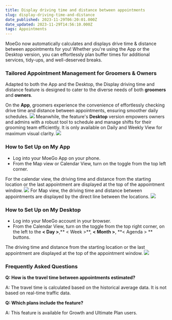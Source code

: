 ```yaml
---
title: Display driving time and distance between appointments
slug: display-driving-time-and-distance
date_published: 2023-11-29T06:20:01.000Z
date_updated: 2023-11-29T14:56:10.000Z
tags: Appointments
---
```


MoeGo now automatically calculates and displays drive time & distance between appointments for you! Whether you're using the App or the Desktop version, you can effortlessly plan buffer times for additional services, tidy-ups, and well-deserved breaks. 

### **Tailored Appointment Management for Groomers & Owners**

Adapted to both the App and the Desktop, the Display driving time and distance feature is designed to cater to the diverse needs of both **groomers** and **owners**.

On the **App**, groomers experience the convenience of effortlessly checking drive time and distance between appointments, ensuring smoother daily schedules.
![](https://lh7-us.googleusercontent.com/IhgwXdiq0vvuZ0jBn_xqFR-u3m3Tp640GgSwTuPzj_jM5aEfl3SXiEnZkbNFfcQsKGP_3QZGBepxuJFFNFmkhe0ohHooiP3FVv2ZBpF9Z3qjMO2FtufjXhAjMXlzPrk4-92A_Mcmr4EX5RoT3LUc1_Y)
Meanwhile, the feature's **Desktop** version empowers owners and admins with a robust tool to schedule and manage shifts for their grooming team efficiently. It is only available on Daily and Weekly View for maximum visual clarity.
![](__GHOST_URL__/content/images/2023/11/CleanShot-2023-11-28-at-22.05.36@2x.png)
### **How to Set Up on My App**

- Log into your MoeGo App on your phone.
- From the Map view or Calendar View, turn on the toggle from the top left corner.

For the calendar view, the driving time and distance from the starting location or the last appointment are displayed at the top of the appointment window.
![](https://lh7-us.googleusercontent.com/PNvBe8GijgeTliEXY7PFx0VaKp8Gbxm5uclW6WJ-axdkrL5TiFNVvu2t7shm8KtJXu4dKV53A1iasSFBXly_U66kN34mVzct4VTaleLPqo5oy94WSFz1QtI7ZY4nmXs6RiwGAx4VSF8Nwi8mAr-3w6g)
For Map view, the driving time and distance between appointments are displayed by the direct line between the locations.
![](https://lh7-us.googleusercontent.com/bLhJzKtvjjH5G5fowQENAiIU3zH0DD6n21LpmdX0R6dHfuNjdeO3PC5mmu7DnbGUy7zX-torRfXYfkkCqk5ZsSIs77Ue_hMwclcYXu2O4HkCjCeaGDwOB3Jcopc1UpMqfvsOLX-p2XqITXIn675PXPs)
### **How to Set Up on My Desktop**

- Log into your MoeGo account in your browser.
- From the Calendar View, turn on the toggle from the top right corner, on the left to the **< Day >**,** < Week >**, **< Month >**, **< Agenda > ** buttons.

The driving time and distance from the starting location or the last appointment are displayed at the top of the appointment window.
![](__GHOST_URL__/content/images/2023/11/CleanShot-2023-11-28-at-22.06.42.gif)
### **Frequently Asked Questions**

**Q: How is the travel time between appointments estimated?**

A: The travel time is calculated based on the historical average data. It is not based on real-time traffic data.

**Q: Which plans include the feature?**

A: This feature is available for Growth and Ultimate Plan users.
